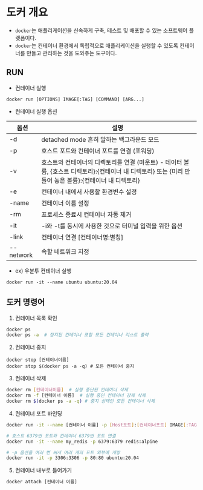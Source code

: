 # 도커 개요
* `docker`는 애플리케이션을 신속하게 구축, 테스트 및 배포할 수 있는 소프트웨어 플랫폼이다.
* `docker`는 컨테이너 환경에서 독립적으로 애플리케이션을 실행할 수 있도록 컨테이너를 만들고 관리하는 것을 도와주는 도구이다.

## RUN
* 컨테이너 실행
```
docker run [OPTIONS] IMAGE[:TAG] [COMMAND] [ARG...]
```
* 컨테이너 실행 옵션

|옵션|설명|
|---|---|
|-d|	detached mode 흔히 말하는 백그라운드 모드|
|-p|	호스트 포트와 컨테이너 포트를 연결 (포워딩)|
|-v|	호스트와 컨테이너의 디렉토리를 연결 (마운트) - 데이터 볼륨, {호스트 디렉토리}:{컨테이너 내 디렉토리} 또는 {미리 만들어 놓은 볼륨}:{컨테이너 내 디렉토리}|
|-e|	컨테이너 내에서 사용할 환경변수 설정|
|-name|	컨테이너 이름 설정|
|-rm|	프로세스 종료시 컨테이너 자동 제거|
|-it|	-i와 -t를 동시에 사용한 것으로 터미널 입력을 위한 옵션|
|-link|	컨테이너 연결 [컨테이너명:별칭]|
|--network|	속할 네트워크 지정|

* ex) 우분투 컨테이너 실행
```
docker run -it --name ubuntu ubuntu:20.04
```

## 도커 명령어
1. 컨테이너 목록 확인
```bash
docker ps
docker ps -a  # 정지된 컨테이너 포함 모든 컨테이너 리스트 출력
```
2. 컨테이너 중지
```
docker stop [컨테이너이름]
docker stop $(docker ps -a -q) # 모든 컨테이너 중지 
```
3. 컨테이너 삭제
```bash
docker rm [컨테이너이름]  # 실행 중단된 컨테이너 삭제
docker rm -f [컨테이너 이름]  # 실행 중인 컨테이너 강제 삭제
docker rm $(docker ps -a -q) # 중지 상태인 모든 컨테이너 삭제
```
4. 컨테이너 포트 바인딩
```bash
docker run -it --name [컨테이너 이름] -p [Host포트]:[컨테이너포트] IMAGE[:TAG]

# 호스트 6379번 포트와 컨테이너 6379번 포트 연결
docker run -it --name my_redis -p 6379:6379 redis:alpine

# -p 옵션을 여러 번 써서 여러 개의 포트 외부에 개방
docker run -it -p 3306:3306 -p 80:80 ubuntu:20.04
```
5. 컨테이너 내부로 들어가기
```bash
docker attach [컨테이너 이름]
```

